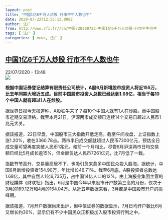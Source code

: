 ```yaml
---
layout: post
title: "中国1亿6千万人炒股 行市不牛人数也牛"
date: 2020-07-22T12:55:13.000Z
author: 法广
from: http://www.rfi.fr//cn/中国/20200722-中国1亿6千万人炒股-行市不牛也牛
tags: [ 法广 ]
categories: [ news, 法广 ]
---
```

<!--1595422513000-->
[中国1亿6千万人炒股 行市不牛人数也牛](http://www.rfi.fr//cn/%E4%B8%AD%E5%9B%BD/20200722-%E4%B8%AD%E5%9B%BD1%E4%BA%BF6%E5%8D%83%E4%B8%87%E4%BA%BA%E7%82%92%E8%82%A1-%E8%A1%8C%E5%B8%82%E4%B8%8D%E7%89%9B%E4%B9%9F%E7%89%9B)
------

<div>
<div>22/07/2020 - 13:48</div><img src="https://s.rfi.fr/media/display/e6c0b108-1584-11ea-8133-005056a99247/w:310/p:16x9/zggs_0.jpg"><p><strong>根据中国证券登记结算有限责任公司统计，A股6月新增股市投资人将近155万，比去年同期大增近五成。目前中国股市投资人总数已经达到1.68亿，相当于每10个中国人就有超过1人在炒股。</strong></p><div class="t-content__body u-clearfix"><div class="m-interstitial"></div><p>据世界日报今天报道称，A股狂牛来了？每10个中国人就有1人在炒股。而中国股市近期交易活络，截至本月21日，沪深两市成交额已连续14个交易日超过人民币1兆元大关。</p><p>据该报道，22日早盘，中国股市三大指数开低走高。截至午间收盘，上证指数上涨1.20%，收在3360.78点。两市半日成交额就超过人民币7300亿元，预估全日成交量可望再度突破人民币1兆元。和前一个月相比，尽管6月沪深两市日均交易额已经比5月成长逾15%，但金额仅达人民币7261亿元，比7月低了一截。</p><p>指数节节高升、交易量高居不下，也吸引愈来愈多中国民众投入股海。据统计，中国6月新增投资者154.90万，年比增长46.71%。截至6月底，A股投资者总数达1.68亿，其中自然人1亿6,735万，占中国14亿人口的12%。由上海报业集团主管的财经媒体《财联社》指出，6月是中国今年以来股市开户数第三高的月份，仅次于3月的189.12万和4月的164.04万。从近五年数据来看，3月都是中国股市开户的高峰期。</p><p>据该报道，7月开户数据尚未出炉，但中信证券的数据显示，7月日均开户数比6月又增长约30%，显示仍有不少中国民众正积极加入股市投资行列之中。</p><div class="o-self-promo o-self-promo--nl o-self-promo--hidden" data-selfpromo-newsletter></div><div class="o-self-promo o-self-promo--app o-self-promo--hidden" data-selfpromo-app></div></div>
</div>
